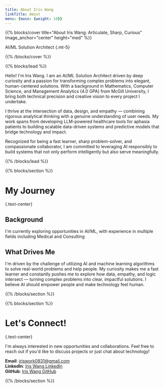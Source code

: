 ```yaml
---
title: About Iris Wang
linkTitle: About
menu: {main: {weight: 10}}
---
```


{{% blocks/cover
    title="About Iris Wang: Articulate, Sharp, Curious"
    image_anchor="center"
    height="med"
%}}


AI/ML Solution Architect 
{.mt-5}

{{% /blocks/cover %}}


{{% blocks/lead %}}

Hello! I'm Iris Wang. I am an AI/ML Solution Architect driven by deep curiosity and a passion for transforming complex problems into elegant, human-centered solutions. With a background in Mathematics, Computer Science, and Management Analytics (4.0 GPA) from McGill University, I bring both technical precision and creative vision to every project I undertake.

I thrive at the intersection of data, design, and empathy — combining rigorous analytical thinking with a genuine understanding of user needs. My work spans from developing LLM-powered healthcare tools for aphasia patients to building scalable data-driven systems and predictive models that bridge technology and impact.

Recognized for being a fast learner, sharp problem-solver, and compassionate collaborator, I am committed to leveraging AI responsibly to build systems that not only perform intelligently but also serve meaningfully.

{{% /blocks/lead %}}

{{% blocks/section %}}

# My Journey
{.text-center}

## Background
I'm currently exploring opportunities in AI/ML, with experience in multiple fields including Medical and Consulting 

## What Drives Me
I'm driven by the challenge of utilizing AI and machine learning algorithms to solve real-world problems and help people. My curiosity makes me a fast learner and constantly pushes me to explore how data, empathy, and logic intersect — turning complex problems into clear, impactful solutions. I believe AI should empower people and make technology feel human.

{{% /blocks/section %}}

{{% blocks/section %}}

# Let's Connect!
{.text-center}

I'm always interested in new opportunities and collaborations. 
Feel free to reach out if you'd like to discuss projects or just chat about technology!

**Email**: iriswork0831@gmail.com  
**LinkedIn**: [Iris Wang LinkedIn](https://www.linkedin.com/in/iris-yiwei-wang/)  
**GitHub**: [Iris Wang GitHub](https://github.com/iriswork0831)

{{% /blocks/section %}}